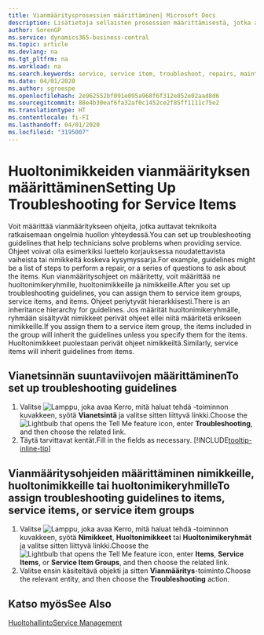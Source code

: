 ```yaml
---
title: Vianmääritysprosessien määrittäminen| Microsoft Docs
description: Lisätietoja sellaisten prosessien määrittämisestä, jotka auttavat huoltohenkilöstöä tunnistamaan ja ratkaisemaan huoltonimikkeiden ongelmia.
author: SorenGP
ms.service: dynamics365-business-central
ms.topic: article
ms.devlang: na
ms.tgt_pltfrm: na
ms.workload: na
ms.search.keywords: service, service item, troubleshoot, repairs, maintenance
ms.date: 04/01/2020
ms.author: sgroespe
ms.openlocfilehash: 2e962552bf091e095a968f6f312e852e02aad8d6
ms.sourcegitcommit: 88e4b30eaf6fa32af0c1452ce2f85ff1111c75e2
ms.translationtype: HT
ms.contentlocale: fi-FI
ms.lasthandoff: 04/01/2020
ms.locfileid: "3195007"
---
```

# <a name="setting-up-troubleshooting-for-service-items"></a><span data-ttu-id="cd6c2-103">Huoltonimikkeiden vianmäärityksen määrittäminen</span><span class="sxs-lookup"><span data-stu-id="cd6c2-103">Setting Up Troubleshooting for Service Items</span></span>
<span data-ttu-id="cd6c2-104">Voit määrittää vianmääritykseen ohjeita, jotka auttavat teknikoita ratkaisemaan ongelmia huollon yhteydessä.</span><span class="sxs-lookup"><span data-stu-id="cd6c2-104">You can set up troubleshooting guidelines that help technicians solve problems when providing service.</span></span> <span data-ttu-id="cd6c2-105">Ohjeet voivat olla esimerkiksi luettelo korjauksessa noudatettavista vaiheista tai nimikkeitä koskeva kysymyssarja.</span><span class="sxs-lookup"><span data-stu-id="cd6c2-105">For example, guidelines might be a list of steps to perform a repair, or a series of questions to ask about the items.</span></span> <span data-ttu-id="cd6c2-106">Kun vianmääritysohjeet on määritetty, voit määrittää ne huoltonimikeryhmille, huoltonimikkeille ja nimikkeille.</span><span class="sxs-lookup"><span data-stu-id="cd6c2-106">After you set up troubleshooting guidelines, you can assign them to service item groups, service items, and items.</span></span> <span data-ttu-id="cd6c2-107">Ohjeet periytyvät hierarkkisesti.</span><span class="sxs-lookup"><span data-stu-id="cd6c2-107">There is an inheritance hierarchy for guidelines.</span></span> <span data-ttu-id="cd6c2-108">Jos määrität huoltonimikeryhmälle, ryhmään sisältyvät nimikkeet perivät ohjeet ellei niitä määritetä erikseen nimikkeille.</span><span class="sxs-lookup"><span data-stu-id="cd6c2-108">If you assign them to a service item group, the items included in the group will inherit the guidelines unless you specify them for the items.</span></span> <span data-ttu-id="cd6c2-109">Huoltonimikkeet puolestaan perivät ohjeet nimikkeiltä.</span><span class="sxs-lookup"><span data-stu-id="cd6c2-109">Similarly, service items will inherit guidelines from items.</span></span>  

## <a name="to-set-up-troubleshooting-guidelines"></a><span data-ttu-id="cd6c2-110">Vianetsinnän suuntaviivojen määrittäminen</span><span class="sxs-lookup"><span data-stu-id="cd6c2-110">To set up troubleshooting guidelines</span></span>
1. <span data-ttu-id="cd6c2-111">Valitse ![Lamppu, joka avaa Kerro, mitä haluat tehdä -toiminnon](media/ui-search/search_small.png "Kerro, mitä haluat tehdä") kuvakkeen, syötä **Vianetsintä** ja valitse sitten liittyvä linkki.</span><span class="sxs-lookup"><span data-stu-id="cd6c2-111">Choose the ![Lightbulb that opens the Tell Me feature](media/ui-search/search_small.png "Tell me what you want to do") icon, enter **Troubleshooting**, and then choose the related link.</span></span>  
2. <span data-ttu-id="cd6c2-112">Täytä tarvittavat kentät.</span><span class="sxs-lookup"><span data-stu-id="cd6c2-112">Fill in the fields as necessary.</span></span> [!INCLUDE[tooltip-inline-tip](includes/tooltip-inline-tip_md.md)]  

## <a name="to-assign-troubleshooting-guidelines-to-items-service-items-or-service-item-groups"></a><span data-ttu-id="cd6c2-113">Vianmääritysohjeiden määrittäminen nimikkeille, huoltonimikkeille tai huoltonimikeryhmille</span><span class="sxs-lookup"><span data-stu-id="cd6c2-113">To assign troubleshooting guidelines to items, service items, or service item groups</span></span>
1. <span data-ttu-id="cd6c2-114">Valitse ![Lamppu, joka avaa Kerro, mitä haluat tehdä -toiminnon](media/ui-search/search_small.png "Kerro, mitä haluat tehdä") kuvakkeen, syötä **Nimikkeet**, **Huoltonimikkeet** tai **Huoltonimikeryhmät** ja valitse sitten liittyvä linkki.</span><span class="sxs-lookup"><span data-stu-id="cd6c2-114">Choose the ![Lightbulb that opens the Tell Me feature](media/ui-search/search_small.png "Tell me what you want to do") icon, enter **Items**, **Service Items**, or **Service Item Groups**, and then choose the related link.</span></span>  
2. <span data-ttu-id="cd6c2-115">Valitse ensin käsiteltävä objekti ja sitten **Vianmääritys**-toiminto.</span><span class="sxs-lookup"><span data-stu-id="cd6c2-115">Choose the relevant entity, and then choose the **Troubleshooting** action.</span></span>  

## <a name="see-also"></a><span data-ttu-id="cd6c2-116">Katso myös</span><span class="sxs-lookup"><span data-stu-id="cd6c2-116">See Also</span></span>
[<span data-ttu-id="cd6c2-117">Huoltohallinto</span><span class="sxs-lookup"><span data-stu-id="cd6c2-117">Service Management</span></span>](service-service.md)